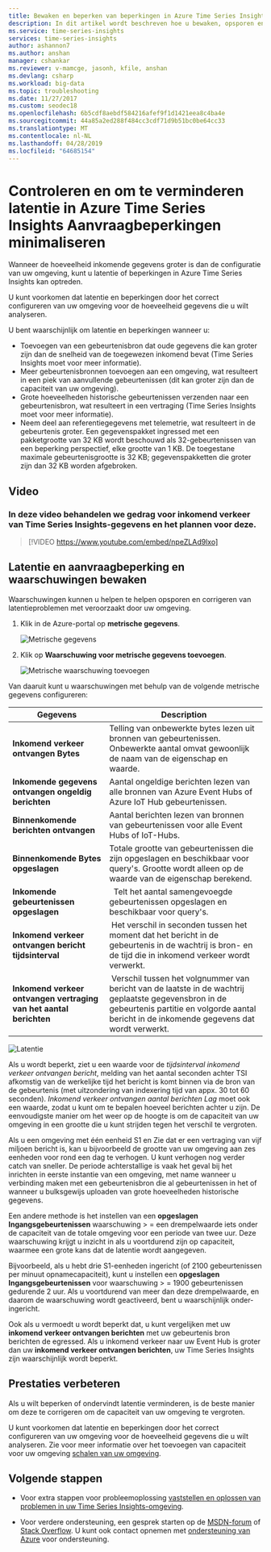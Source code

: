 ```yaml
---
title: Bewaken en beperken van beperkingen in Azure Time Series Insights | Microsoft Docs
description: In dit artikel wordt beschreven hoe u bewaken, opsporen en oplossen van prestatieproblemen waardoor latentie en beperkingen in Azure Time Series Insights.
ms.service: time-series-insights
services: time-series-insights
author: ashannon7
ms.author: anshan
manager: cshankar
ms.reviewer: v-mamcge, jasonh, kfile, anshan
ms.devlang: csharp
ms.workload: big-data
ms.topic: troubleshooting
ms.date: 11/27/2017
ms.custom: seodec18
ms.openlocfilehash: 6b5cdf8aebdf584216afef9f1d1421eea8c4ba4e
ms.sourcegitcommit: 44a85a2ed288f484cc3cdf71d9b51bc0be64cc33
ms.translationtype: MT
ms.contentlocale: nl-NL
ms.lasthandoff: 04/28/2019
ms.locfileid: "64685154"
---
```

# <a name="monitor-and-mitigate-throttling-to-reduce-latency-in-azure-time-series-insights"></a>Controleren en om te verminderen latentie in Azure Time Series Insights Aanvraagbeperkingen minimaliseren

Wanneer de hoeveelheid inkomende gegevens groter is dan de configuratie van uw omgeving, kunt u latentie of beperkingen in Azure Time Series Insights kan optreden.

U kunt voorkomen dat latentie en beperkingen door het correct configureren van uw omgeving voor de hoeveelheid gegevens die u wilt analyseren.

U bent waarschijnlijk om latentie en beperkingen wanneer u:

- Toevoegen van een gebeurtenisbron dat oude gegevens die kan groter zijn dan de snelheid van de toegewezen inkomend bevat (Time Series Insights moet voor meer informatie).
- Meer gebeurtenisbronnen toevoegen aan een omgeving, wat resulteert in een piek van aanvullende gebeurtenissen (dit kan groter zijn dan de capaciteit van uw omgeving).
- Grote hoeveelheden historische gebeurtenissen verzenden naar een gebeurtenisbron, wat resulteert in een vertraging (Time Series Insights moet voor meer informatie).
- Neem deel aan referentiegegevens met telemetrie, wat resulteert in de gebeurtenis groter.  Een gegevenspakket ingressed met een pakketgrootte van 32 KB wordt beschouwd als 32-gebeurtenissen van een beperking perspectief, elke grootte van 1 KB. De toegestane maximale gebeurtenisgrootte is 32 KB; gegevenspakketten die groter zijn dan 32 KB worden afgebroken.

## <a name="video"></a>Video

### <a name="in-this-video-we-cover-time-series-insights-data-ingress-behavior-and-how-to-plan-for-itbr"></a>In deze video behandelen we gedrag voor inkomend verkeer van Time Series Insights-gegevens en het plannen voor deze.</br>

> [!VIDEO https://www.youtube.com/embed/npeZLAd9lxo]

## <a name="monitor-latency-and-throttling-with-alerts"></a>Latentie en aanvraagbeperking en waarschuwingen bewaken

Waarschuwingen kunnen u helpen te helpen opsporen en corrigeren van latentieproblemen met veroorzaakt door uw omgeving. 

1. Klik in de Azure-portal op **metrische gegevens**. 

   ![Metrische gegevens](media/environment-mitigate-latency/add-metrics.png)

2. Klik op **Waarschuwing voor metrische gegevens toevoegen**.  

    ![Metrische waarschuwing toevoegen](media/environment-mitigate-latency/add-metric-alert.png)

Van daaruit kunt u waarschuwingen met behulp van de volgende metrische gegevens configureren:

|Gegevens  |Description  |
|---------|---------|
|**Inkomend verkeer ontvangen Bytes**     | Telling van onbewerkte bytes lezen uit bronnen van gebeurtenissen. Onbewerkte aantal omvat gewoonlijk de naam van de eigenschap en waarde.  |  
|**Inkomende gegevens ontvangen ongeldig berichten**     | Aantal ongeldige berichten lezen van alle bronnen van Azure Event Hubs of Azure IoT Hub gebeurtenissen.      |
|**Binnenkomende berichten ontvangen**   | Aantal berichten lezen van bronnen van gebeurtenissen voor alle Event Hubs of IoT-Hubs.        |
|**Binnenkomende Bytes opgeslagen**     | Totale grootte van gebeurtenissen die zijn opgeslagen en beschikbaar voor query's. Grootte wordt alleen op de waarde van de eigenschap berekend.        |
|**Inkomende gebeurtenissen opgeslagen**     |   Telt het aantal samengevoegde gebeurtenissen opgeslagen en beschikbaar voor query's.      |
|**Inkomend verkeer ontvangen bericht tijdsinterval**    |  Het verschil in seconden tussen het moment dat het bericht in de gebeurtenis in de wachtrij is bron- en de tijd die in inkomend verkeer wordt verwerkt.      |
|**Inkomend verkeer ontvangen vertraging van het aantal berichten**    |  Verschil tussen het volgnummer van bericht van de laatste in de wachtrij geplaatste gegevensbron in de gebeurtenis partitie en volgorde aantal bericht in de inkomende gegevens dat wordt verwerkt.      |

![Latentie](media/environment-mitigate-latency/latency.png)

Als u wordt beperkt, ziet u een waarde voor de *tijdsinterval inkomend verkeer ontvangen bericht*, melding van het aantal seconden achter TSI afkomstig van de werkelijke tijd het bericht is komt binnen via de bron van de gebeurtenis (met uitzondering van indexering tijd van appx. 30 tot 60 seconden).  *Inkomend verkeer ontvangen aantal berichten Lag* moet ook een waarde, zodat u kunt om te bepalen hoeveel berichten achter u zijn.  De eenvoudigste manier om het weer op de hoogte is om de capaciteit van uw omgeving in een grootte die u kunt strijden tegen het verschil te vergroten.  

Als u een omgeving met één eenheid S1 en Zie dat er een vertraging van vijf miljoen bericht is, kan u bijvoorbeeld de grootte van uw omgeving aan zes eenheden voor rond een dag te verhogen.  U kunt verhogen nog verder catch van sneller.  De periode achterstallige is vaak het geval bij het inrichten in eerste instantie van een omgeving, met name wanneer u verbinding maken met een gebeurtenisbron die al gebeurtenissen in het of wanneer u bulksgewijs uploaden van grote hoeveelheden historische gegevens.

Een andere methode is het instellen van een **opgeslagen Ingangsgebeurtenissen** waarschuwing > = een drempelwaarde iets onder de capaciteit van de totale omgeving voor een periode van twee uur.  Deze waarschuwing krijgt u inzicht in als u voortdurend zijn op capaciteit, waarmee een grote kans dat de latentie wordt aangegeven.  

Bijvoorbeeld, als u hebt drie S1-eenheden ingericht (of 2100 gebeurtenissen per minuut opnamecapaciteit), kunt u instellen een **opgeslagen Ingangsgebeurtenissen** voor waarschuwing > = 1900 gebeurtenissen gedurende 2 uur. Als u voortdurend van meer dan deze drempelwaarde, en daarom de waarschuwing wordt geactiveerd, bent u waarschijnlijk onder-ingericht.  

Ook als u vermoedt u wordt beperkt dat, u kunt vergelijken met uw **inkomend verkeer ontvangen berichten** met uw gebeurtenis bron berichten de egressed.  Als u inkomend verkeer naar uw Event Hub is groter dan uw **inkomend verkeer ontvangen berichten**, uw Time Series Insights zijn waarschijnlijk wordt beperkt.

## <a name="improving-performance"></a>Prestaties verbeteren

Als u wilt beperken of ondervindt latentie verminderen, is de beste manier om deze te corrigeren om de capaciteit van uw omgeving te vergroten. 

U kunt voorkomen dat latentie en beperkingen door het correct configureren van uw omgeving voor de hoeveelheid gegevens die u wilt analyseren. Zie voor meer informatie over het toevoegen van capaciteit voor uw omgeving [schalen van uw omgeving](time-series-insights-how-to-scale-your-environment.md).

## <a name="next-steps"></a>Volgende stappen

- Voor extra stappen voor probleemoplossing [vaststellen en oplossen van problemen in uw Time Series Insights-omgeving](time-series-insights-diagnose-and-solve-problems.md).

- Voor verdere ondersteuning, een gesprek starten op de [MSDN-forum](https://social.msdn.microsoft.com/Forums/home?forum=AzureTimeSeriesInsights) of [Stack Overflow](https://stackoverflow.com/questions/tagged/azure-timeseries-insights). U kunt ook contact opnemen met [ondersteuning van Azure](https://azure.microsoft.com/support/options/) voor ondersteuning.
